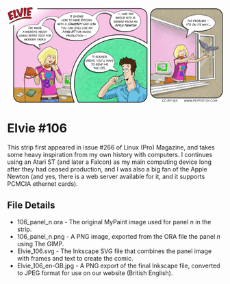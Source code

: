 ![Elvie comic strip #105](Elvie_106_en-GB.jpg)

Elvie #106
==========
This strip first appeared in issue #266 of Linux (Pro) Magazine, and takes some heavy inspiration from my own history with computers.
I continues using an Atari ST (and later a Falcon) as my main computing device long after they had ceased production, and I was
also a big fan of the Apple Newton (and yes, there is a web server available for it, and it supports PCMCIA ethernet cards). 

File Details
------------
* 106_panel_n.ora         - The original MyPaint image used for panel _n_ in the strip.
* 106_panel_n.png         - A PNG image, exported from the ORA file the panel _n_ using The GIMP.
* Elvie_106.svg           - The Inkscape SVG file that combines the panel image with frames and text to create the comic.
* Elvie_106_en-GB.jpg     - A PNG export of the final Inkscape file, converted to JPEG format for use on our website (British English).

